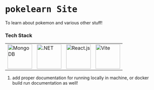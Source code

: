 # <samp>pokelearn Site </samp>
To learn about pokemon  and various other stuff!

### **Tech Stack**

<table>
  <tr>
    <td><img src="https://cdn.jsdelivr.net/gh/devicons/devicon/icons/mongodb/mongodb-plain-wordmark.svg" alt="MongoDB" width="80" /></td>
    <td><img src="https://cdn.jsdelivr.net/gh/devicons/devicon@latest/icons/dotnetcore/dotnetcore-original.svg" alt=".NET" width="80" /></td>
    <td><img src="https://cdn.jsdelivr.net/gh/devicons/devicon/icons/react/react-original-wordmark.svg" alt="React.js" width="80" /></td>
    <td><img src="https://cdn.jsdelivr.net/gh/devicons/devicon/icons/vitejs/vitejs-original.svg" alt="Vite" width="80" /></td>
  </tr>
</table>


1. add proper documentation for running locally in machine, or docker build run documentation as well!
 
